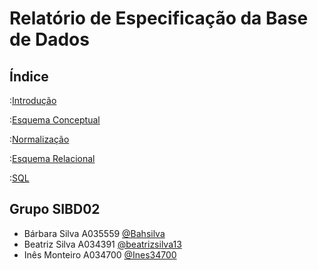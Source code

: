 # Relatório de Especificação da Base de Dados

## Índice

:[Introdução](https://github.com/SIBD02-TCM-2022/Livraria/blob/main/rebd01.md)

:[Esquema Conceptual](https://github.com/SIBD02-TCM-2022/Livraria/blob/main/rebd02.md)

:[Normalização](https://github.com/SIBD02-TCM-2022/Livraria/blob/main/rebd04.md)

:[Esquema Relacional](https://github.com/SIBD02-TCM-2022/Livraria/blob/main/rebd03.md)

:[SQL](https://github.com/SIBD02-TCM-2022/Livraria/blob/main/rebd05.md)

## Grupo SIBD02

- Bárbara Silva A035559 [@Bahsilva](https://github.com/Bahsilva)
- Beatriz Silva A034391 [@beatrizsilva13](https://github.com/beatrizsilva13)
- Inês Monteiro A034700 [@Ines34700](https://github.com/Ines34700)
